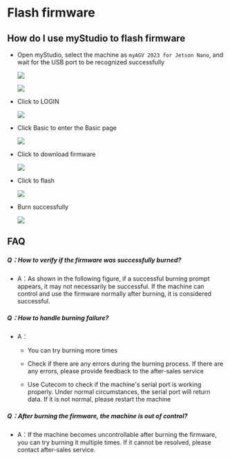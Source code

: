 # Flash firmware


## How do I use myStudio to flash firmware

- Open myStudio, select the machine as `myAGV 2023 for Jetson Nano`, and wait for the USB port to be recognized successfully

  ![](../../../../resources/5-BasicApplication/5.2.2/img/agvjn/1.1.png)
  
  ![](../../../../resources/5-BasicApplication/5.2.2/img/agvjn/1.1.1.png)



- Click to LOGIN

  ![](../../../../resources/5-BasicApplication/5.2.2/img/agvjn/1.2.png)

- Click Basic to enter the Basic page

  ![](../../../../resources/5-BasicApplication/5.2.2/img/agvjn/1.3.png)



- Click to download firmware

  ![](../../../../resources/5-BasicApplication/5.2.2/img/agvjn/1.4.png)



- Click to flash

  ![](../../../../resources/5-BasicApplication/5.2.2/img/agvjn/1.5.png)



- Burn successfully

  ![](../../../../resources/5-BasicApplication/5.2.2/img/agvjn/1.6.png)





## FAQ

##### Q：How to verify if the firmware was successfully burned?

- A：As shown in the following figure, if a successful burning prompt appears, it may not necessarily be successful.
  If the machine can control and use the firmware normally after burning, it is considered successful.

##### Q：How to handle burning failure?

- A：

  - You can try burning more times

  - Check if there are any errors during the burning process. If there are any errors, please provide feedback to the after-sales service

  - Use Cutecom to check if the machine's serial port is working properly. Under normal circumstances, the serial port will return data. If it is not normal, please restart the machine



##### Q：After burning the firmware, the machine is out of control?

- A：If the machine becomes uncontrollable after burning the firmware, you can try burning it multiple times. If it cannot be resolved, please contact after-sales service.



